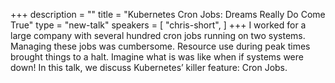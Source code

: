 +++
description = ""
title = "Kubernetes Cron Jobs: Dreams Really Do Come True"
type = "new-talk"
speakers = [
        "chris-short",
]
+++
I worked for a large company with several hundred cron jobs running on two systems. Managing these jobs was cumbersome. Resource use during peak times brought things to a halt. Imagine what is was like when if systems were down! In this talk, we discuss Kubernetes’ killer feature: Cron Jobs.
